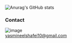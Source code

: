 <!---- ---->

![Anurag's GitHub stats](https://github-readme-stats.vercel.app/api?username=anuraghazra&theme=dark&show_icons=true)
### Contact
![image](https://img.shields.io/badge/Gmail-D14836?style=for-the-badge&logo=gmail&logoColor=white) <br>
yasmineelshafei10@gmail.com 
<!---
YasoKarim/YasoKarim is a ✨ special ✨ repository because its `README.md` (this file) appears on your GitHub profile.
You can click the Preview link to take a look at your changes.
👋 Hi, I’m @YasoKarim
- 👀 I’m interested in ...
- 🌱 I’m currently learning ...
- 💞️ I’m looking to collaborate on ...
- 📫 How to reach me ...
--->
